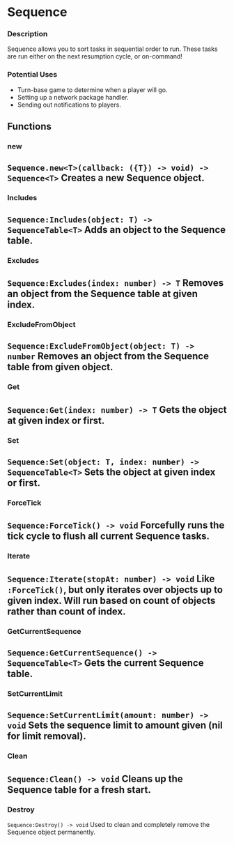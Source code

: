 # Sequence
### Description
 Sequence allows you to sort tasks in sequential order to run. These tasks are run either on the next resumption cycle, or on-command!

 ### Potential Uses
 - Turn-base game to determine when a player will go.
 - Setting up a network package handler.
 - Sending out notifications to players.

 ## Functions
 ### new
`Sequence.new<T>(callback: ({T}) -> void) -> Sequence<T>`
Creates a new Sequence object.
---
### Includes
`Sequence:Includes(object: T) -> SequenceTable<T>`
Adds an object to the Sequence table.
---
### Excludes
`Sequence:Excludes(index: number) -> T`
Removes an object from the Sequence table at given index.
---
### ExcludeFromObject
`Sequence:ExcludeFromObject(object: T) -> number`
Removes an object from the Sequence table from given object.
---
### Get
`Sequence:Get(index: number) -> T`
Gets the object at given index or first.
---
### Set
`Sequence:Set(object: T, index: number) -> SequenceTable<T>`
Sets the object at given index or first.
---
### ForceTick
`Sequence:ForceTick() -> void`
Forcefully runs the tick cycle to flush all current Sequence tasks.
---
### Iterate
`Sequence:Iterate(stopAt: number) -> void`
Like `:ForceTick()`, but only iterates over objects up to given index. Will run based on count of objects rather than count of index.
---
### GetCurrentSequence
`Sequence:GetCurrentSequence() -> SequenceTable<T>`
Gets the current Sequence table.
---
### SetCurrentLimit
`Sequence:SetCurrentLimit(amount: number) -> void`
Sets the sequence limit to amount given (nil for limit removal).
---
### Clean
`Sequence:Clean() -> void`
Cleans up the Sequence table for a fresh start.
---
### Destroy
`Sequence:Destroy() -> void`
Used to clean and completely remove the Sequence object permanently.